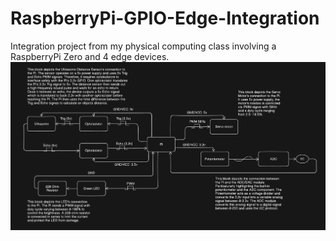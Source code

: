 # RaspberryPi-GPIO-Edge-Integration
Integration project from my physical computing class involving a RaspberryPi Zero and 4 edge devices.
![image](https://github.com/MatteoPassalent/RaspberryPi-GPIO-Edge-Integration/blob/main/Block%20Diagram%20and%20Templates/Block%20Diagram.jpg)
